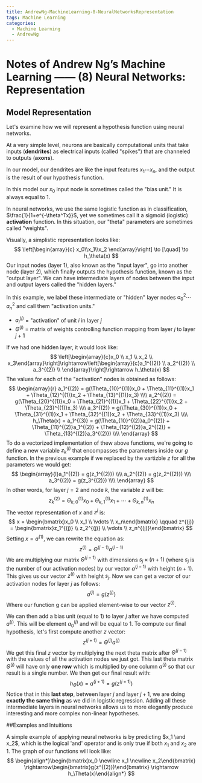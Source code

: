```yaml
---
title: AndrewNg-MachineLearning-8-NeuralNetworksRepresentation
tags: Machine Learning
categories:
  - Machine Learning
  - AndrewNg
---
```


# Notes of Andrew Ng’s Machine Learning —— (8) Neural Networks: Representation

## Model Representation

Let's examine how we will represent a hypothesis function using neural networks.

At a very simple level, neurons are basically computational units that take inputs (**dendrites**) as electrical inputs (called "spikes") that are channeled to outputs (**axons**).

In our model, our dendrites are like the input features $x_1\cdots x_n$, and the output is the result of our hypothesis function.

In this model our $x_0$ input node is sometimes called the "bias unit." It is always equal to 1.

In neural networks, we use the same logistic function as in classification, $\frac{1}{1+e^{-\theta^Tx}}$, yet we sometimes call it a sigmoid (logistic) **activation** function. In this situation, our "theta" parameters are sometimes called "weights".

Visually, a simplistic representation looks like:
$$
\left[\begin{array}{c}
x_0\\x_1\\x_2
\end{array}\right]
\to [\quad] \to h_\theta(x)
$$
Our input nodes (layer 1), also known as the "input layer", go into another node (layer 2), which finally outputs the hypothesis function, known as the "output layer". We can have intermediate layers of nodes between the input and output layers called the "hidden layers."

In this example, we label these intermediate or "hidden" layer nodes $a^2_0 \cdots a^2_n$ and call them "activation units."

* $a_i^{(j)}$ = "activation" of unit $i$ in layer $j$
* $\Theta^{(j)}$ = matrix of weights controlling function mapping from layer $j$ to layer $j+1$

If we had one hidden layer, it would look like:
$$
\left[\begin{array}{c}x_0 \\ x_1 \\ x_2 \\ x_3\end{array}\right]\rightarrow\left[\begin{array}{c}a_1^{(2)} \\ a_2^{(2)} \\ a_3^{(2)} \\ \end{array}\right]\rightarrow h_\theta(x)
$$
The values for each of the "activation" nodes is obtained as follows:
$$
\begin{array}{r} a_1^{(2)} = g(\Theta_{10}^{(1)}x_0 + \Theta_{11}^{(1)}x_1 + \Theta_{12}^{(1)}x_2 + \Theta_{13}^{(1)}x_3) \\\\ a_2^{(2)} = g(\Theta_{20}^{(1)}x_0 + \Theta_{21}^{(1)}x_1 + \Theta_{22}^{(1)}x_2 + \Theta_{23}^{(1)}x_3) \\\\ a_3^{(2)} = g(\Theta_{30}^{(1)}x_0 + \Theta_{31}^{(1)}x_1 + \Theta_{32}^{(1)}x_2 + \Theta_{33}^{(1)}x_3) \\\\ h_\Theta(x) = a_1^{(3)} = g(\Theta_{10}^{(2)}a_0^{(2)} + \Theta_{11}^{(2)}a_1^{(2)} + \Theta_{12}^{(2)}a_2^{(2)} + \Theta_{13}^{(2)}a_3^{(2)}) \\\\ \end{array}
$$
To do a vectorized implementation of thew above functions, we're going to define a new variable $z_k^{(j)}$ that encompasses the parameters inside our $g$ function. In the previous example if we replaced by the vartizble $z$ for all the parameters we would get:
$$
\begin{array}{l}a_1^{(2)} = g(z_1^{(2)}) \\\\ a_2^{(2)} = g(z_2^{(2)}) \\\\ a_3^{(2)} = g(z_3^{(2)}) \\\\ \end{array}
$$
In other words, for layer $j=2$ and node $k$, the variable $z$ will be:
$$
z_k^{(2)} = \Theta_{k,0}^{(1)}x_0 + \Theta_{k,1}^{(1)}x_1 + \cdots + \Theta_{k,n}^{(1)}x_n
$$
The vector representation of $x$ and $z^{j}$ is:
$$
x = \begin{bmatrix}x_0 \\ x_1 \\ \vdots \\ x_n\end{bmatrix} \qquad z^{(j)} = \begin{bmatrix}z_1^{(j)} \\ z_2^{(j)} \\ \vdots \\ z_n^{(j)}\end{bmatrix}
$$
Setting $x = a^{(1)}$, we can rewrite the equation as:
$$
z^{(j)} = \Theta^{(j-1)}a^{(j-1)}
$$
We are multiplying our matrix $\Theta^{(j−1)}$ with dimensions $s_j\times (n+1)$ (where $s_j$ is the number of our activation nodes) by our vector $a^{(j-1)}$ with height $(n+1)$. This gives us our vector $z^{(j)}$ with height $s_j$. Now we can get a vector of our activation nodes for layer $j$ as follows:
$$
a^{(j)} = g(z^{(j)})
$$
Where our function g can be applied element-wise to our vector $z^{(j)}$.

We can then add a bias unit (equal to $1$) to layer $j$ after we have computed $a^{(j)}$. This will be element $a_0^{(j)}$ and will be equal to $1$. To compute our final hypothesis, let's first compute another $z$ vector:
$$
z^{(j+1)} = \Theta^{(j)}a^{(j)}
$$
We get this final $z$ vector by multiplying the next theta matrix after $\Theta^{(j−1)}$ with the values of all the activation nodes we just got. This last theta matrix $\Theta^{(j)}$ will have only **one row** which is multiplied by one column $a^{(j)}$ so that our result is a single number. We then get our final result with:
$$
h_\Theta(x)=a^{(j+1)}=g(z^{(j+1)})
$$
Notice that in this **last step**, between layer $j$ and layer $j+1$, we are doing **exactly the same thing** as we did in logistic regression. Adding all these intermediate layers in neural networks allows us to more elegantly produce interesting and more complex non-linear hypotheses.

##Examples and Intuitions

A simple example of applying neural networks is by predicting $x_1 \and x_2$, which is the logical 'and' operator and is only true if both $x_1$ and $x_2$ are $1$. The graph of our functions will look like: 
$$
\begin{align*}\begin{bmatrix}x_0 \newline x_1 \newline x_2\end{bmatrix} \rightarrow\begin{bmatrix}g(z^{(2)})\end{bmatrix} \rightarrow h_\Theta(x)\end{align*}
$$
